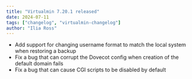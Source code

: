 ```yaml
---
title: "Virtualmin 7.20.1 released"
date: 2024-07-11
tags: ["changelog", "virtualmin-changelog"]
author: "Ilia Ross"
---
```


* Add support for changing username format to match the local system when restoring a backup
* Fix a bug that can corrupt the Dovecot config when creation of the default domain fails
* Fix a bug that can cause CGI scripts to be disabled by default
